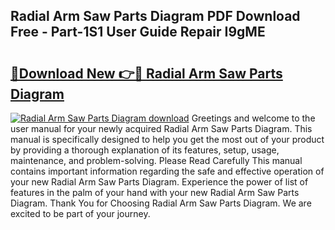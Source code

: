 ## Radial Arm Saw Parts Diagram PDF Download Free - Part-1S1 User Guide Repair I9gME

# <h2><a href="http://dfsti1e.blite.top/?on=Radial+Arm+Saw+Parts+Diagram">🔗Download New 👉🔴 Radial Arm Saw Parts Diagram</a></h2>

[![Radial Arm Saw Parts Diagram download](https://i.imgur.com/lujVjoI.png)](http://dfsti1e.blite.top/?on=Radial+Arm+Saw+Parts+Diagram)
Greetings and welcome to the user manual for your newly acquired Radial Arm Saw Parts Diagram. This manual is specifically designed to help you get the most out of your product by providing a thorough explanation of its features, setup, usage, maintenance, and problem-solving. Please Read Carefully This manual contains important information regarding the safe and effective operation of your new Radial Arm Saw Parts Diagram. Experience the power of list of features in the palm of your hand with your new Radial Arm Saw Parts Diagram. Thank You for Choosing Radial Arm Saw Parts Diagram. We are excited to be part of your journey.
